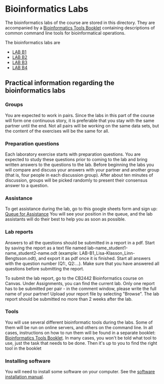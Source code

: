 # Bioinformatics Labs

The bioinformatics labs of the course are stored in this directory. They are accompanied by a [Bioinformatics Tools Booklet](./biotoolsbooklet.md) containing descriptions of common command line tools for bioinformatical operations.

The bioinformatics labs are

* [LAB B1](b1/)
* [LAB B2](b2/)
* [LAB B3](b3/)
* [LAB B4](b4/)

## Practical information regarding the bioinformatics labs

### Groups
You are expected to work in pairs. Since the labs in this part of the course will form one continuous story, it is preferable that you stay with the same partner until the end. Not all pairs will be working on the same data sets, but the content of the exercises will be the same for all.

### Preparation questions
Each laboratory exercise starts with preparation questions. You are expected to study these questions prior to coming to the lab and bring written answers to the questions to the lab. Before beginning the labs you will compare and discuss your answers with your partner and another group (that is, four people in each discussion group). After about ten minutes of discussion, groups will be picked randomly to present their consensus answer to a question.

### Assistance
To get assistance during the lab, go to this google sheets form and sign up: [Queue for Assistance](https://queue.csc.kth.se/Queue/CB2442) You will see your position in the queue, and the lab assistants will do their best to help you as soon as possible. 

### Lab reports
Answers to all the questions should be submitted in a report in a pdf. Start by saving the report as a text file named lab-name_student1-name_student2-name.odt (example: LAB-B1_Lisa-Klasson_Linn-Bengtsson.odt), and export it as pdf once it is finished. Start all answers with the question number (Q1:, Q2:...). Make sure that you have answered all questions before submitting the report.

To submit the lab report, go to the CB2442 Bioinformatics course on Canvas. Under Assignments, you can find the current lab. Only one report has to be submitted per pair - in the comment window, please write the full name of your partner! Upload your report file by selecting "Browse". The lab report should be submitted no more than 2 weeks after the lab.

### Tools
You will use several different bioinformatic tools during the labs. Some of them will be run on online servers, and others on the command line. In all cases, instructions on how to run them will be found in a separate booklet: [Bioinformatics Tools Booklet](./biotoolsbooklet.md). In many cases, you won't be told what tool to use, just the task that needs to be done. Then it's up to you to find the right tool in the booklet

### Installing software
You will need to install some software on your computer. See the [software installation manual](./software_installation_manual.md).


